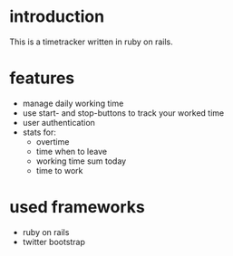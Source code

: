 # introduction
This is a timetracker written in ruby on rails.

# features
* manage daily working time
* use start- and stop-buttons to track your worked time
* user authentication
* stats for:
	* overtime
	* time when to leave
	* working time sum today
	* time to work

# used frameworks
* ruby on rails
* twitter bootstrap
